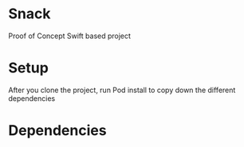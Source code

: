 # Snack
Proof of Concept Swift based project

# Setup

After you clone the project, run Pod install to copy down the different dependencies

# Dependencies
